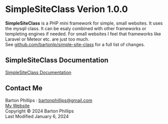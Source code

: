 # SimpleSiteClass Verion 1.0.0

**SimpleSiteClass** is a PHP mini framework for simple, small websites. It uses the *mysqli* class.
It can be esaly combined with other frameworks or templeting engines if needed.
For small websites I feel that frameworks like Laravel or Meteor etc. are just too much.    
See [github.com/bartonlp/simple-site-class](https://github.com/bartonlp/simple-site-class) for a full list of changes.

## SimpleSiteClass Documentation 

[SimpleSiteClass Documentation](https://bartonlp.github.io/simple-site-class)

## Contact Me

Barton Phillips : [bartonphillips@gmail.com](mailto://bartonphillips@gmail.com)  
[My Website](http://www.bartonphillips.com)  
Copyright &copy; 2024 Barton Phillips  
Last Modified January 6, 2024
